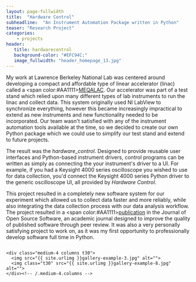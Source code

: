 ```yaml
---
layout: page-fullwidth
title:  "Hardware Control"
subheadline:  "An Instrument Automation Package written in Python"
teaser: "Research Project"
categories:
    - projects
header:
   title: hardwarecontrol
   background-color: "#EFC94C;"
   image_fullwidth: "header_homepage_13.jpg"
---
```


My work at Lawrence Berkeley National Lab was centered around developing a compact
and affordable type of linear accelerator (linac) called a <span color:#AA1111>[MEQALAC](http://Grant-Giesbrecht.github.io/projects/meqalac/)</span>. Our accelerator
was part of a test stand which relied upon many different types of lab instruments 
to run the linac and collect data. This system originally used NI LabView to synchronize
everything, however this became increasingly impractical to extend as new instruments
and new functionality needed to be incorporated. Our team wasn't satisfied with
any of the instrument automation tools available at the time, so we decided to 
create our own Python package which we could use to simplify our test stand and 
extend to future projects.

The result was the <i>hardware_control</i>. Designed to provide reusable user interfaces
and Python-based instrument drivers, control programs can be written as simply as connecting
the your instrument's driver to a UI. For example, if you had a Keysight 4000 series oscilloscope 
you wished to use for data collection, you'd connect the Keysight 4000 series Python driver
to the generic oscilloscope UI, all provided by <i>Hardware Control</i>.

This project resulted in a completely new software system for our experiment which 
allowed us to collect data faster and more reliably, while also integrating the
data collection process with our data analysis workflow. The project resulted in a <span color:#AA1111>[publication](https://joss.theoj.org/papers/10.21105/joss.02688)</span>
in the Journal of Open Source Software, an academic journal designed to improve the quality of 
published software through peer review. It was also a very personally satisfying
project to work on, as it was my first opportunity to professionally develop software full time in Python.

<div class="row">
    <div class="medium-8 columns t30">
    <img src="{{ site.urlimg }}gallery-example-7.jpg" alt="">
    </div><!-- /.medium-8.columns -->

    <div class="medium-4 columns t30">
      <img src="{{ site.urlimg }}gallery-example-3.jpg" alt="">
      <img class="t30" src="{{ site.urlimg }}gallery-example-8.jpg" alt="">
    </div><!-- /.medium-4.columns -->

</div><!-- /.row -->
